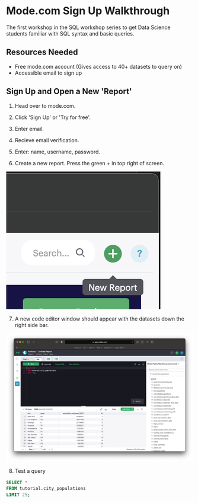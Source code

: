 # Mode.com Sign Up Walkthrough

The first workshop in the SQL workshop series to get Data Science students
familiar with SQL syntax and basic queries.

## Resources Needed

- Free mode.com account (Gives access to 40+ datasets to query on)
- Accessible email to sign up

## Sign Up and Open a New 'Report'

1. Head over to mode.com.

2. Click 'Sign Up' or 'Try for free'.

3. Enter email.

4. Recieve email verification.

5. Enter: name, username, password.

6. Create a new report. Press the green + in top right of screen.

!['green circle with white plus button'](images/new-report-button.png)

7. A new code editor window should appear with the datasets down the right side bar.

!['Mode query editor'](images/mode-query-editor.png)

8. Test a query

```SQL
SELECT *
FROM tutorial.city_populations
LIMIT 25;
```
